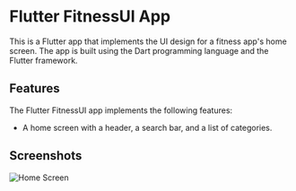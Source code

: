 # Flutter FitnessUI App

This is a Flutter app that implements the UI design for a fitness app's home screen. The app is built using the Dart programming language and the Flutter framework.


## Features

The Flutter FitnessUI app implements the following features:

- A home screen with a header, a search bar, and a list of categories.

## Screenshots

![Home Screen](https://user-images.githubusercontent.com/53111065/234928478-8fc1faf7-511e-448e-a026-fdf56832e1d6.png)
